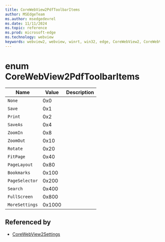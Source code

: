 ```yaml
---
title: CoreWebView2PdfToolbarItems
author: MSEdgeTeam
ms.author: msedgedevrel
ms.date: 11/11/2024
ms.topic: reference
ms.prod: microsoft-edge
ms.technology: webview
keywords: webview2, webview, winrt, win32, edge, CoreWebView2, CoreWebView2Controller, browser control, edge html, CoreWebView2PdfToolbarItems
---
```


# enum CoreWebView2PdfToolbarItems

| Name |  Value | Description |
|--|--|--|
|`None` | 0x0  |  |
|`Save` | 0x1  |  |
|`Print` | 0x2  |  |
|`SaveAs` | 0x4  |  |
|`ZoomIn` | 0x8  |  |
|`ZoomOut` | 0x10  |  |
|`Rotate` | 0x20  |  |
|`FitPage` | 0x40  |  |
|`PageLayout` | 0x80  |  |
|`Bookmarks` | 0x100  |  |
|`PageSelector` | 0x200  |  |
|`Search` | 0x400  |  |
|`FullScreen` | 0x800  |  |
|`MoreSettings` | 0x1000  |  |


## Referenced by

- [CoreWebView2Settings](corewebview2settings.md)
